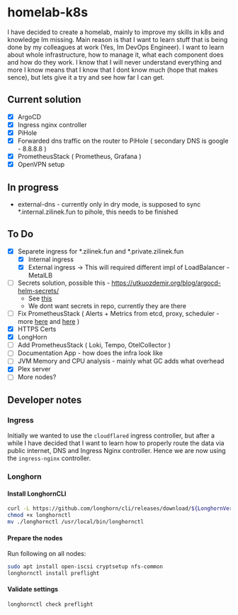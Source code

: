 # homelab-k8s
I have decided to create a homelab, mainly to improve my skills in k8s and knowledge Im missing. Main reason is that I want to learn stuff that is being done by my colleagues at work (Yes, Im DevOps Engineer). I want to learn about whole infrastructure, how to manage it, what each component does and how do they work. I know that I will never understand everything and more I know means that I know that I dont know much (hope that makes sence), but lets give it a try and see how far I can get.

## Current solution 

- [x] ArgoCD
- [x] Ingress nginx controller
- [x] PiHole
- [x] Forwarded dns traffic on the router to PiHole ( secondary DNS is google - 8.8.8.8 )
- [x] PrometheusStack ( Prometheus, Grafana )
- [x] OpenVPN setup 

## In progress
- external-dns - currently only in dry mode, is supposed to sync *.internal.zilinek.fun to pihole, this needs to be finished

## To Do
- [x] Separete ingress for *.zilinek.fun and *.private.zilinek.fun
  - [x] Internal ingress
  - [x] External ingress -> This will required different impl of LoadBalancer - MetalLB
- [ ] Secrets solution, possible this - https://utkuozdemir.org/blog/argocd-helm-secrets/
   - See [this](https://docs.k3s.io/cli/secrets-encrypt)
   - We dont want secrets in repo, currently they are there
- [ ] Fix PrometheusStack ( Alerts + Metrics from etcd, proxy, scheduler - more [here](https://github.com/k3s-io/k3s/issues/6207) and [here](https://github.com/k3s-io/k3s/issues/3619) ) 
- [x] HTTPS Certs
- [x] LongHorn
- [ ] Add PrometheusStack ( Loki, Tempo, OtelCollector )
- [ ] Documentation App - how does the infra look like
- [ ] JVM Memory and CPU analysis - mainly what GC adds what overhead
- [x] Plex server
- [ ] More nodes?

## Developer notes

### Ingress
Initially we wanted to use the `cloudflared` ingress controller, but after a while I have decided that I want to learn how to properly route the data via public internet, DNS and Ingress Nginx controller. Hence we are now using the `ingress-nginx` controller.


### Longhorn

#### Install LonghornCLI
```bash
curl -L https://github.com/longhorn/cli/releases/download/${LonghornVersion}/longhornctl-${OS}-${ARCH} -o longhornctl
chmod +x longhornctl
mv ./longhornctl /usr/local/bin/longhornctl
```

#### Prepare the nodes
Run following on all nodes:
```bash
sudo apt install open-iscsi cryptsetup nfs-common
longhornctl install preflight
```

#### Validate settings
```bash
longhornctl check preflight
```
